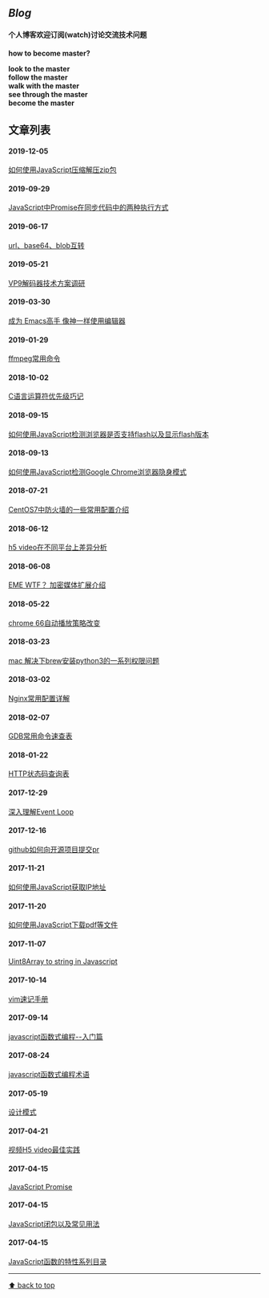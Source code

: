
## *Blog*
#### 个人博客欢迎订阅(watch)讨论交流技术问题

**how to become master?**

**look to the master**   
**follow the master**   
**walk with the master**  
**see through the master**  
**become the master**

## 文章列表


#### 2019-12-05
[如何使用JavaScript压缩解压zip包](https://github.com/gnipbao/iblog/issues/37)
#### 2019-09-29
[JavaScript中Promise在同步代码中的两种执行方式](https://github.com/gnipbao/iblog/issues/36)
#### 2019-06-17
[url、base64、blob互转](https://github.com/gnipbao/iblog/issues/35)
#### 2019-05-21
[VP9解码器技术方案调研](https://github.com/gnipbao/iblog/issues/34)
#### 2019-03-30
[成为 Emacs高手 像神一样使用编辑器](https://github.com/gnipbao/iblog/issues/33)
#### 2019-01-29
[ffmpeg常用命令](https://github.com/gnipbao/iblog/issues/32)
#### 2018-10-02
[C语言运算符优先级巧记](https://github.com/gnipbao/iblog/issues/31)
#### 2018-09-15
[如何使用JavaScript检测浏览器是否支持flash以及显示flash版本](https://github.com/gnipbao/iblog/issues/30)
#### 2018-09-13
[如何使用JavaScript检测Google Chrome浏览器隐身模式](https://github.com/gnipbao/iblog/issues/29)
#### 2018-07-21
[CentOS7中防火墙的一些常用配置介绍](https://github.com/gnipbao/iblog/issues/28)
#### 2018-06-12
[h5 video在不同平台上差异分析](https://github.com/gnipbao/iblog/issues/27)
#### 2018-06-08
[EME WTF？ 加密媒体扩展介绍](https://github.com/gnipbao/iblog/issues/26)
#### 2018-05-22
[chrome 66自动播放策略改变](https://github.com/gnipbao/iblog/issues/25)
#### 2018-03-23
[mac 解决下brew安装python3的一系列权限问题](https://github.com/gnipbao/iblog/issues/24)
#### 2018-03-02
[Nginx常用配置详解](https://github.com/gnipbao/iblog/issues/23)
#### 2018-02-07
[GDB常用命令速查表](https://github.com/gnipbao/iblog/issues/22)
#### 2018-01-22
[HTTP状态码查询表](https://github.com/gnipbao/iblog/issues/21)
#### 2017-12-29
[深入理解Event Loop](https://github.com/gnipbao/iblog/issues/20)
#### 2017-12-16
[github如何向开源项目提交pr](https://github.com/gnipbao/iblog/issues/19)
#### 2017-11-21
[如何使用JavaScript获取IP地址](https://github.com/gnipbao/iblog/issues/18)
#### 2017-11-20
[如何使用JavaScript下载pdf等文件](https://github.com/gnipbao/iblog/issues/17)
#### 2017-11-07
[Uint8Array to string in Javascript](https://github.com/gnipbao/iblog/issues/16)
#### 2017-10-14
[vim速记手册](https://github.com/gnipbao/iblog/issues/15)
#### 2017-09-14
[javascript函数式编程--入门篇](https://github.com/gnipbao/iblog/issues/14)
#### 2017-08-24
[javascript函数式编程术语](https://github.com/gnipbao/iblog/issues/13)
#### 2017-05-19
[设计模式](https://github.com/gnipbao/iblog/issues/12)
#### 2017-04-21
[ 视频H5 video最佳实践](https://github.com/gnipbao/iblog/issues/11)
#### 2017-04-15
[JavaScript Promise](https://github.com/gnipbao/iblog/issues/10)
#### 2017-04-15
[JavaScript闭包以及常见用法](https://github.com/gnipbao/iblog/issues/9)
#### 2017-04-15
[JavaScript函数的特性系列目录](https://github.com/gnipbao/iblog/issues/8)
***************
[⬆ back to top](#文章列表)
